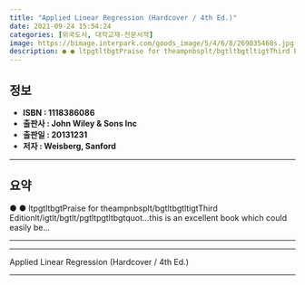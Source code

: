 ```yaml
---
title: "Applied Linear Regression (Hardcover / 4th Ed.)"
date: 2021-09-24 15:54:24
categories: [외국도서, 대학교재-전문서적]
image: https://bimage.interpark.com/goods_image/5/4/6/8/269035468s.jpg
description: ● ● ltpgtltbgtPraise for theampnbsplt/bgtltbgtltigtThird Editionlt/igtlt/bgtlt/pgtltpgtltbgtquot...this is an excellent book which could easily be...
---
```


## **정보**

- **ISBN : 1118386086**
- **출판사 : John Wiley & Sons Inc**
- **출판일 : 20131231**
- **저자 : Weisberg, Sanford**

------



## **요약**

●  ●  ltpgtltbgtPraise for theampnbsplt/bgtltbgtltigtThird Editionlt/igtlt/bgtlt/pgtltpgtltbgtquot...this is an excellent book which could easily be... 

------



------


Applied Linear Regression (Hardcover / 4th Ed.) 

------



